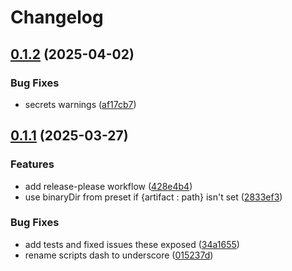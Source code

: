 # Changelog

## [0.1.2](https://github.com/tkk2112/cmake-builder/compare/v0.1.1...v0.1.2) (2025-04-02)


### Bug Fixes

* secrets warnings ([af17cb7](https://github.com/tkk2112/cmake-builder/commit/af17cb7fa0c44337b7f1e86500465e06d63bbf1f))

## [0.1.1](https://github.com/tkk2112/cmake-builder/compare/v0.1.0...v0.1.1) (2025-03-27)


### Features

* add release-please workflow ([428e4b4](https://github.com/tkk2112/cmake-builder/commit/428e4b46ad0a71445e33debffef76e5bf013d63b))
* use binaryDir from preset if {artifact : path} isn't set ([2833ef3](https://github.com/tkk2112/cmake-builder/commit/2833ef30844d7658b26ae367a3b6af5d13c9f47a))


### Bug Fixes

* add tests and fixed issues these exposed ([34a1655](https://github.com/tkk2112/cmake-builder/commit/34a16557e745efba32c99006f904fa64fea495ae))
* rename scripts dash to underscore ([015237d](https://github.com/tkk2112/cmake-builder/commit/015237de5ce57b4ed9648401faf5b0c88ccc6e33))

